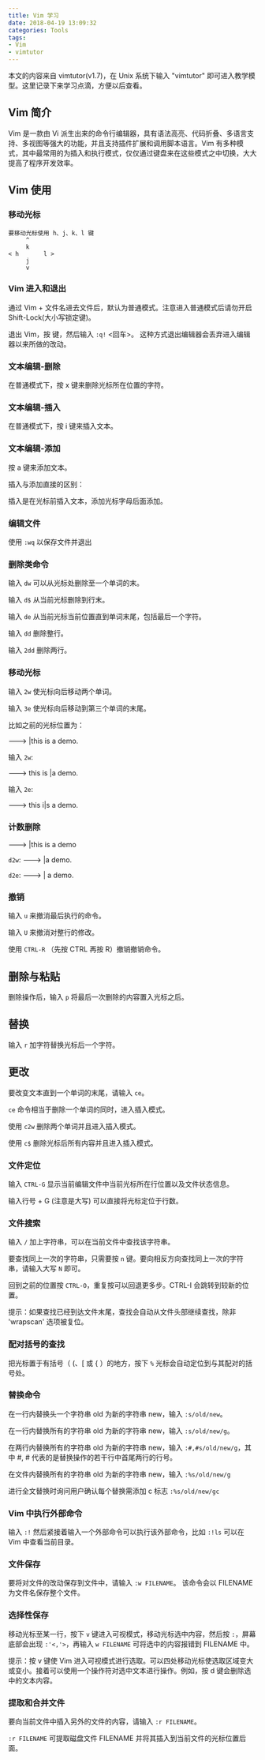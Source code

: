 ```yaml
---
title: Vim 学习
date: 2018-04-19 13:09:32
categories: Tools
tags:
- Vim
- vimtutor
---
```


本文的内容来自 vimtutor(v1.7)，在 Unix 系统下输入 "vimtutor" 即可进入教学模型。这里记录下来学习点滴，方便以后查看。

## Vim 简介

Vim 是一款由 Vi 派生出来的命令行编辑器，具有语法高亮、代码折叠、多语言支持、多视图等强大的功能，并且支持插件扩展和调用脚本语言。Vim 有多种模式，其中最常用的为插入和执行模式，仅仅通过键盘来在这些模式之中切换，大大提高了程序开发效率。


## Vim 使用

### 移动光标

```shell
要移动光标使用 h、j、k、l 键
     ^
     k        
< h       l >
     j
     v
```

<!--more-->

### Vim 进入和退出

通过 Vim + 文件名进去文件后，默认为普通模式。注意进入普通模式后请勿开启 Shift-Lock(大小写锁定键)。

退出 Vim，按 <ESC> 键，然后输入 `:q!` <回车>。 这种方式退出编辑器会丢弃进入编辑器以来所做的改动。

### 文本编辑-删除

在普通模式下，按 x 键来删除光标所在位置的字符。

### 文本编辑-插入

在普通模式下，按 i 键来插入文本。

### 文本编辑-添加

按 a 键来添加文本。

插入与添加直接的区别：

插入是在光标前插入文本，添加光标字母后面添加。

### 编辑文件

使用 `:wq` 以保存文件并退出

### 删除类命令

输入 `dw` 可以从光标处删除至一个单词的末。

输入 `d$` 从当前光标删除到行末。

输入 `de` 从当前光标当前位置直到单词末尾，包括最后一个字符。

输入 `dd` 删除整行。

输入 `2dd` 删除两行。

### 移动光标

输入 `2w` 使光标向后移动两个单词。

输入 `3e` 使光标向后移动到第三个单词的末尾。

比如之前的光标位置为：

---> |this is a demo.

输入 `2w`:

---> this is |a demo.

输入 `2e`:

---> this i|s a demo.

### 计数删除

---> |this is a demo

`d2w`: ---> |a demo.

`d2e`: ---> | a demo.


### 撤销

输入 `u` 来撤消最后执行的命令。

输入 `U` 来撤消对整行的修改。

使用 `CTRL-R` （先按 CTRL 再按 R）撤销撤销命令。


## 删除与粘贴

删除操作后，输入 `p` 将最后一次删除的内容置入光标之后。

## 替换

输入 `r` 加字符替换光标后一个字符。

## 更改

要改变文本直到一个单词的末尾，请输入 `ce`。

`ce` 命令相当于删除一个单词的同时，进入插入模式。

使用 `c2w` 删除两个单词并且进入插入模式。

使用 `c$` 删除光标后所有内容并且进入插入模式。

### 文件定位

输入 `CTRL-G` 显示当前编辑文件中当前光标所在行位置以及文件状态信息。

输入行号 + G (注意是大写) 可以直接将光标定位于行数。

### 文件搜索

输入 `/` 加上字符串，可以在当前文件中查找该字符串。

要查找同上一次的字符串，只需要按 `n` 键。要向相反方向查找同上一次的字符串，请输入大写 `N` 即可。

回到之前的位置按 `CTRL-O`，重复按可以回退更多步。CTRL-I 会跳转到较新的位置。

提示：如果查找已经到达文件末尾，查找会自动从文件头部继续查找，除非 'wrapscan' 选项被复位。

### 配对括号的查找

把光标置于有括号（ (、[ 或 { ）的地方，按下 `%` 光标会自动定位到与其配对的括号处。

### 替换命令

在一行内替换头一个字符串 old 为新的字符串 new，输入 `:s/old/new`。

在一行内替换所有的字符串 old 为新的字符串 new，输入 `:s/old/new/g`。

在两行内替换所有的字符串 old 为新的字符串 new，输入 `:#,#s/old/new/g`，其中 #, # 代表的是替换操作的若干行中首尾两行的行号。

在文件内替换所有的字符串 old 为新的字符串 new，输入 `:%s/old/new/g`

进行全文替换时询问用户确认每个替换需添加 c 标志 `:%s/old/new/gc`


### Vim 中执行外部命令

输入 `:!` 然后紧接着输入一个外部命令可以执行该外部命令，比如 `:!ls` 可以在 Vim 中查看当前目录。

### 文件保存

要将对文件的改动保存到文件中，请输入 `:w FILENAME`。 该命令会以 FILENAME 为文件名保存整个文件。

### 选择性保存

移动光标至某一行，按下 `v` 键进入可视模式，移动光标选中内容，然后按 `:`，屏幕底部会出现 `:'<,'>`，再输入 `w FILENAME` 可将选中的内容报错到 FILENAME 中。

提示：按 v 键使 Vim 进入可视模式进行选取。可以四处移动光标使选取区域变大或变小。接着可以使用一个操作符对选中文本进行操作。例如，按 d 键会删除选中的文本内容。

### 提取和合并文件

要向当前文件中插入另外的文件的内容，请输入 `:r FILENAME`。

`:r FILENAME` 可提取磁盘文件 FILENAME 并将其插入到当前文件的光标位置后面。




